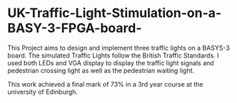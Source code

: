 # UK-Traffic-Light-Stimulation-on-a-BASY-3-FPGA-board-
This Project aims to design and implement three traffic lights on a BASYS-3 board. The simulated Traffic Lights follow the British Traffic Standards. I used both LEDs and VGA display to display the traffic light signals and pedestrian crossing light as well as the pedestrian  waiting light.

This work achieved a final mark of 73% in a 3rd year course at the university of Edinburgh.
